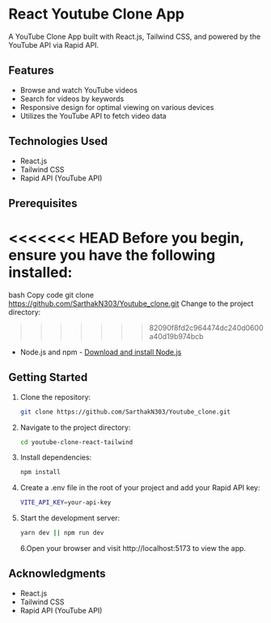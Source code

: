 # React Youtube Clone App

A YouTube Clone App built with React.js, Tailwind CSS, and powered by the YouTube API via Rapid API.

## Features

- Browse and watch YouTube videos
- Search for videos by keywords
- Responsive design for optimal viewing on various devices
- Utilizes the YouTube API to fetch video data

## Technologies Used

- React.js
- Tailwind CSS
- Rapid API (YouTube API)

## Prerequisites

<<<<<<< HEAD
Before you begin, ensure you have the following installed:
=======
bash
Copy code
git clone https://github.com/SarthakN303/Youtube_clone.git
Change to the project directory:
>>>>>>> 82090f8fd2c964474dc240d0600a40d19b974bcb

- Node.js and npm - [Download and install Node.js](https://nodejs.org/)

## Getting Started

1. Clone the repository:

   ```bash
   git clone https://github.com/SarthakN303/Youtube_clone.git
   ```

2. Navigate to the project directory:

   ```bash
   cd youtube-clone-react-tailwind
   ```

3. Install dependencies:

   ```bash
   npm install
   ```

4. Create a .env file in the root of your project and add your Rapid API key:

   ```bash
   VITE_API_KEY=your-api-key
   ```

5. Start the development server:

   ```bash
   yarn dev || npm run dev
   ```

   6.Open your browser and visit http://localhost:5173 to view the app.

## Acknowledgments

- React.js
- Tailwind CSS
- Rapid API (YouTube API)
